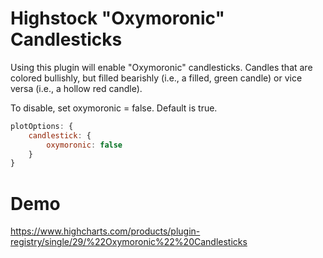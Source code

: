 # Highstock "Oxymoronic" Candlesticks
Using this plugin will enable "Oxymoronic" candlesticks. Candles that are colored bullishly, but filled bearishly (i.e., a filled, green candle) or vice versa (i.e., a hollow red candle).

To disable, set oxymoronic = false. Default is true.
```javascript
plotOptions: {
    candlestick: {
        oxymoronic: false
    }
}
```
# Demo
https://www.highcharts.com/products/plugin-registry/single/29/%22Oxymoronic%22%20Candlesticks

